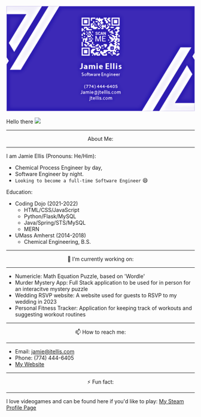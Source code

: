 
[![Header](https://github.com/JEllis66/JEllis66/blob/main/bCardPurp.png "Header")](https://jtellis.com/)

Hello there <img src="https://raw.githubusercontent.com/MartinHeinz/MartinHeinz/master/wave.gif" height="30px">

  
---

<p align="center"> About Me: </p>

---

I am Jamie Ellis (Pronouns: He/Him):
- Chemical Process Engineer by day, 
- Software Engineer by night. 
- `Looking to become a full-time Software Engineer` 😄

Education:
- Coding Dojo (2021-2022)
  - HTML/CSS/JavaScript
  - Python/Flask/MySQL
  - Java/Spring/STS/MySQL
  - MERN
- UMass Amherst (2014-2018)
  - Chemical Engineering, B.S.


---

<p align="center"> 🔭 I’m currently working on: </p>

---

- Numericle: Math Equation Puzzle, based on 'Wordle'
- Murder Mystery App: Full Stack application to be used for in person for an interacitve mystery puzzle
- Wedding RSVP website: A website used for guests to RSVP to my wedding in 2023
- Personal Fitness Tracker: Application for keeping track of workouts and suggesting workout routines


---

<p align="center"> 📫 How to reach me: </p>

---

- Email: jamie@jtellis.com
- Phone: (774) 444-6405
- [My Website](https://jtellis.com)


---

<p align="center"> ⚡ Fun fact: </p>

---

I love videogames and can be found here if you'd like to play: [My Steam Profile Page](https://steamcommunity.com/id/JmEllis/)

<!--
**JEllis66/JEllis66** is a ✨ _special_ ✨ repository because its `README.md` (this file) appears on your GitHub profile.

Here are some ideas to get you started:

- 🔭 I’m currently working on ...
- 🌱 I’m currently learning ...
- 👯 I’m looking to collaborate on ...
- 🤔 I’m looking for help with ...
- 💬 Ask me about ...
- 📫 How to reach me: ...
- 😄 Pronouns: ...
- ⚡ Fun fact: ...
-->

